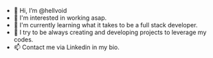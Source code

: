 - 👋 Hi, I’m @hellvoid
- 👀 I'm interested in working asap. 
- 🌱 I'm currently learning what it takes to be a full stack developer.
- 💞️ I try to be always creating and developing projects to leverage my codes.
- 📫 Contact me via Linkedin in my bio.
